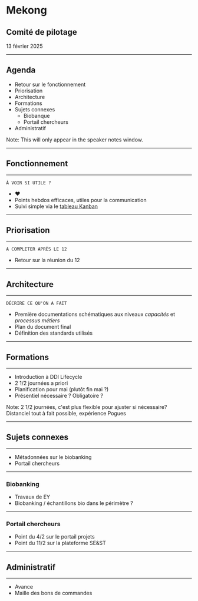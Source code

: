 # Mekong

## Comité de pilotage

13 février 2025

---

## Agenda

- Retour sur le fonctionnement
- Priorisation
- Architecture
- Formations
- Sujets connexes
  - Biobanque
  - Portail chercheurs 
- Administratif

Note: This will only appear in the speaker notes window.

---

## Fonctionnement

----

`À VOIR SI UTILE ?`

- ❤
- Points hebdos efficaces, utiles pour la communication
- Suivi simple via le [tableau Kanban](https://github.com/orgs/Making-Sense-Info/projects/5/views/1)

---

## Priorisation

----

`A COMPLETER APRÈS LE 12`

- Retour sur la réunion du 12

---

## Architecture

----

`DÉCRIRE CE QU'ON A FAIT`

- Première documentations schématiques aux niveaux _capacités_ et _processus métiers_
- Plan du document final
- Définition des standards utilisés

---

## Formations

----

- Introduction à DDI Lifecycle
- 2 1/2 journées a priori
- Planification pour mai (plutôt fin mai ?)
- Présentiel nécessaire ? Obligatoire ?

Note:
2 1/2 journées, c'est plus flexible pour ajuster si nécessaire?
Distanciel tout à fait possible, expérience Pogues

---

## Sujets connexes

----

- Métadonnées sur le biobanking
- Portail chercheurs

----

### Biobanking

- Travaux de EY
- Biobanking / échantillons bio dans le périmètre ?

----

### Portail chercheurs

- Point du 4/2 sur le portail projets
- Point du 11/2 sur la plateforme SE&ST

---

## Administratif

----

- Avance
- Maille des bons de commandes